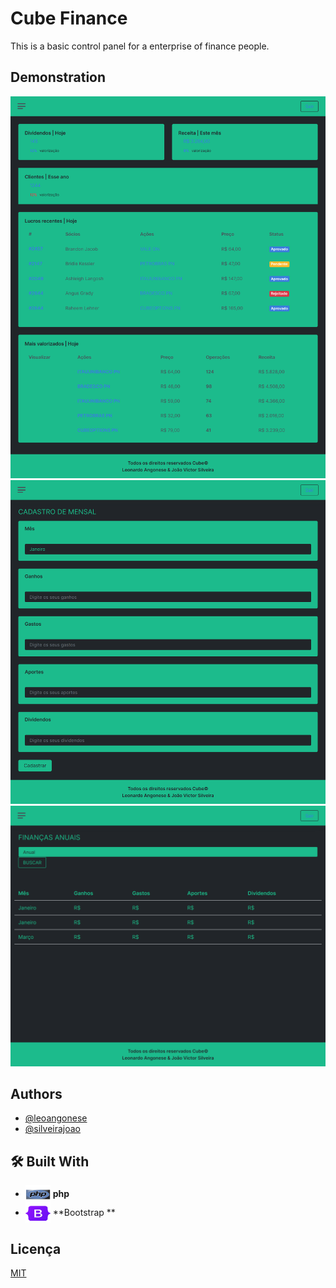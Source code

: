 # Cube Finance
This is a basic control panel for a enterprise of finance people.
## Demonstration

![App Screenshot](1.png)
![App Screenshot](2.png)
![App Screenshot](3.png)


## Authors

- [@leoangonese](https://www.github.com/leoangonese)
- [@silveirajoao](https://www.github.com/silveirajoao)


## 🛠 Built With

- <img align="center" alt="java" height="30" width="40" src="https://raw.githubusercontent.com/devicons/devicon/master/icons/php/php-original.svg"> **php**
- <img align="center" alt="java" height="30" width="40" src="https://raw.githubusercontent.com/devicons/devicon/master/icons/bootstrap/bootstrap-original.svg"> **Bootstrap **

## Licença

[MIT](https://choosealicense.com/licenses/mit/)

